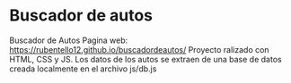 # Buscador de autos
Buscador de Autos
Pagina web: https://rubentello12.github.io/buscadordeautos/
Proyecto ralizado con HTML, CSS y JS. Los datos de los autos se extraen de una base de datos creada localmente en el archivo js/db.js
